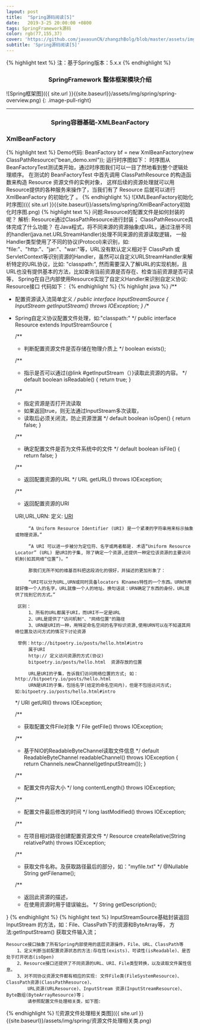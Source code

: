 ```yaml
---
layout: post
title:  "Spring源码阅读[5]"
date:   2019-3-25 20:00:00 +0800
tags: SpringFramework源码
color: rgb(77,155,37)
cover: 'https://github.com/javasunCN/zhangzhBolg/blob/master/assets/img/spring/spring.jpg?raw=true'
subtitle: 'Spring源码阅读[5]'
---
```


{% highlight text %}
    注：基于Spring版本：5.x.x
{% endhighlight %} 


<center><b><h3>SpringFramework 整体框架模块介绍</h3></b></center>

![Spring框架图]({{ site.url }}{{site.baseurl}}/assets/img/spring/spring-overview.png)
{: .image-pull-right}

------------------------

<center><b><h3>Spring容器基础-XMLBeanFactory</h3></b></center>

### **XmlBeanFactory** 
{% highlight text %}
    Demo代码:
        BeanFactory bf = new XmlBeanFactory(new ClassPathResource("bean_demo.xml"));
    运行时序图如下：
        时序图从BeanFactoryTest测试类开始，通过时序图我们可以一目了然地看到整个逻辑处
    理顺序。 在测试的 BeanFactoryTest 中首先调用 ClassPathResource 的构造函数来构造 Resource 资源文件的实例对象，
    这样后续的资源处理就可以用 Resource提供的各种服务来操作了，当我们有了 Resource 后就可以进行 XmlBeanFactory 的初始化了 。
{% endhighlight %} 
![XMLBeanFactory初始化时序图]({{ site.url }}{{site.baseurl}}/assets/img/spring/XmlBeanFactory初始化时序图.png)
{% highlight text %}
    问题:Resource的配置文件是如何封装的呢？
    解析:
        Resource通过ClassPathResource进行封装；
        ClassPathResource具体完成了什么功能？
            在Java程式，将不同来源的资源抽象成URL，通过注册不同的handler(java.net.URLStreamHandler)处理不同来源的资源读取逻辑，
        一般Handler类型使用了不同的协议(Protocol)来识别，如: "file:"、"http:"、"jar:"、"war:"等，URL没有默认定义相对于 ClassPath
        或ServletContext等识别资源的Handler，虽然可以自定义URLStreamHandler来解析特定的URL协议，比如: "classpath:",
        然而需要深入了解URL的实现机制，且URL也没有提供基本的方法，比如查询当前资源是否存在、检查当前资源是否可读等，
            Spring在自己内部使用Resource实现了自定义Handler来识别自定义协议: Resource接口
        代码如下：
{% endhighlight %}
{% highlight java %}
/**
 * 配置资源读入流简单定义
 */
public interface InputStreamSource {
	InputStream getInputStream() throws IOException;
}
/**
 * Spring自定义协议配置文件处理，如:"classpath:"
 */
public interface Resource extends InputStreamSource {

	/**
	 * 判断配置资源文件是否存储在物理介质上
	 */
	boolean exists();

	/**
	 * 指示是否可以通过{@link #getInputStream（）}读取此资源的内容。
	 */
	default boolean isReadable() {
		return true;
	}

	/**
	 * 指定资源是否打开流读取
     * 如果返回true，则无法通过InputStream多次读取，
     * 读取后必须关闭流，防止资源泄漏
	 */
	default boolean isOpen() {
		return false;
	}

	/**
	 * 确定配置文件是否为文件系统中的文件
	 */
	default boolean isFile() {
		return false;
	}

	/**
	 * 返回配置资源的URL
	 */
	URL getURL() throws IOException;

	/**
	 * 返回配置资源的URI
	 
	 URI,URL,URN:
	    定义: [URI](https://tools.ietf.org/html/rfc3986)
	    
	        “A Uniform Resource Identifier (URI) 是一个紧凑的字符串用来标示抽象或物理资源。”
            
            “A URI 可以进一步被分为定位符、名字或两者都是. 术语“Uniform Resource Locator” (URL) 是URI的子集, 除了确定一个资源,还提供一种定位该资源的主要访问机制(如其网络“位置”)。“
            
            那我们无所不知的维基百科把这段消化的很好，并描述的更加形象了：
            
            “URI可以分为URL,URN或同时具备locators 和names特性的一个东西。URN作用就好像一个人的名字，URL就像一个人的地址。换句话说：URN确定了东西的身份，URL提供了找到它的方式。”
	 
	    区别：
	        1、所有的URL都属于URI，而URI不一定是URL
	        2、URL是提供了"访问机制"、"网络位置"的路径
	        3、URN是URI的一种，用特定命名空间的名字标识资源,使用URN可以在不知道其网络位置及访问方式的情况下讨论资源
	        
        举例：http://bitpoetry.io/posts/hello.html#intro
            属于URI
            http:// 定义访问资源的方式(协议)
            bitpoetry.io/posts/hello.html  资源存放的位置
            
            URL是URI的子集，告诉我们访问网络位置的方式; 如：http://bitpoetry.io/posts/hello.html
            URN是URI的子集，包括名字(给定的命名空间内)，但是不包括访问方式; 如:bitpoetry.io/posts/hello.html#intro
	 */
	URI getURI() throws IOException;

	/**
	 * 获取配置文件File对象
	 */
	File getFile() throws IOException;

	/**
	 * 基于NIO的ReadableByteChannel读取文件信息
	 */
	default ReadableByteChannel readableChannel() throws IOException {
		return Channels.newChannel(getInputStream());
	}

	/**
	 * 配置文件内容大小
	 */
	long contentLength() throws IOException;

	/**
	 * 配置文件最后修改的时间
	 */
	long lastModified() throws IOException;

	/**
	 * 在项目相对路径创建配置资源文件
	 */
	Resource createRelative(String relativePath) throws IOException;

	/**
	 * 获取文件名称。及获取路径最后的部分，如："myfile.txt"
	 */
	@Nullable
	String getFilename();

	/**
	 * 返回此资源的描述，
     * 在使用资源时用于错误输出。
	 */
	String getDescription();

}
{% endhighlight %}
{% highlight text %}
    InputStreamSource基础封装返回 InputStream 的方法，如：File、ClassPath下的资源和ByteArray等，
    方法:getInputStream() 获取文件输入流；
    
    Resource接口抽象了所有Spring内部使用的底层资源操作，File、URL、ClassPath等
        1、定义判断当前配置资源状态的方法:存在性(exists)、可读性(isReadable)、是否处于打开状态(isOpen)
        2、Resource接口还提供了不同资源的URL、URI、File类型转换，以及读取文件属性信息。
        3、对不同协议资源文件都有相应的实现: 文件File类(FileSystemResource)、ClassPath资源(ClassPathResource)、
            URL资源(URLResource)、InputStream 资源(InputStreamResource)、Byte数组(ByteArrayResource)等；
            请参照配置文件处理相关类，如下图:
{% endhighlight %}
![资源文件处理相关类图]({{ site.url }}{{site.baseurl}}/assets/img/spring/资源文件处理相关类.png)



             
            
 
